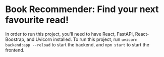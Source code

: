 # Book Recommender: Find your next favourite read!

In order to run this project, you'll need to have React, FastAPI, React-Boostrap, and Uvicorn installed. 
To run this project, run `uvicorn backend:app --reload` to start the backend, and `npm start` to start the frontend.
